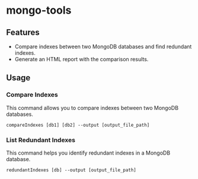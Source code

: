 # mongo-tools

## Features

- Compare indexes between two MongoDB databases and find redundant indexes.
- Generate an HTML report with the comparison results.

## Usage

### Compare Indexes

This command allows you to compare indexes between two MongoDB databases.

```
compareIndexes [db1] [db2] --output [output_file_path]
```

### List Redundant Indexes

This command helps you identify redundant indexes in a MongoDB database.

```
redundantIndexes [db] --output [output_file_path]
```
